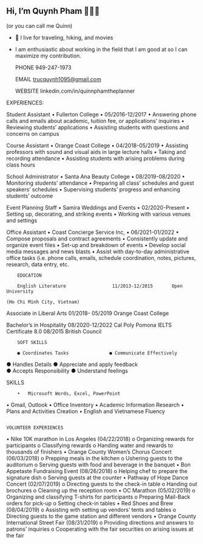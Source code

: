 ## Hi, I’m Quynh Pham 👩🏻‍🎓 
(or you can call me Quinn)
- 👀 I live for traveling, hiking, and movies 
- I am enthusiastic about working in the field that I am good at so I can maximize my contribution.

 	PHONE
949-247-1973

 	EMAIL
trucquynh1095@gmail.com

 	WEBSITE
linkedin.com/in/quinnphamtheplanner		

EXPERIENCES:	
			
		
Student Assistant • Fullerton College • 05/2016-12/2017
•	Answering phone calls and emails about academic, tuition fee, or applications’ inquiries
•	Reviewing students’ applications
•	Assisting students with questions and concerns on campus

Course Assistant • Orange Coast College • 04/2018-05/2019
•	Assisting professors with sound and visual aids in large lecture halls
•	Taking and recording attendance
•	Assisting students with arising problems during class hours

School Administrator • Santa Ana Beauty College • 08/2019-08/2020
•	Monitoring students’ attendance
•	Preparing all class’ schedules and guest speakers’ schedules
•	Supervising students’ progress and enhancing students’ outcome

Event Planning Staff • Samira Weddings and Events • 02/2020-Present
•	Setting up, decorating, and striking events
•	Working with various venues and settings

Office Assistant • Coast Concierge Service Inc, • 06/2021-01/2022
•	Compose proposals and contract agreements
•	Consistently update and organize event files
•	Set-up and breakdown of events
•	Develop social media messages and news blasts
•	Assist with day-to-day administrative office tasks (i.e. phone calls, emails, schedule coordination, notes, pictures, research, data entry, etc.


		
		EDUCATION	
			
		English Literature                 11/2013-12/2015       Open University 
                                                                               (Ho Chi Minh City, Vietnam)
Associate in Liberal Arts   01/2018- 05/2019    Orange Coast College        
		
Bachelor’s in Hospitality   08/2020-12/2022     Cal Poly Pomona
IELTS Certificate 8.0                 08/2015                      British Council
                                                                                                               
		SOFT SKILLS	
			
		● Coordinates Tasks               ● Communicate Effectively                           
● Handles Details                    ● Appreciate and apply feedback   
● Accepts Responsibility        ● Understand feelings                 
		
		
SKILLS	
			
		•	Microsoft Words, Excel, PowerPoint
•	Gmail, Outlook
•	Office Inventory
•	Academic Information Research
•	Plans and Activities Creation
•	English and Vietnamese Fluency
		
		
                                                                          VOLUNTEER EXPERIENCES
•	Nike 10K marathon in Los Angeles (04/22/2018)
o	Organizing rewards for participants
o	Classifying rewards
o	Handing water and rewards to thousands of finishers
•	Orange County Women’s Chorus Concert (06/03/2018)
o	Prepping meals in the kitchen
o	Ushering guests to the auditorium
o	Serving guests with food and beverage in the banquet
•	Bon Appetaste Fundraising Event (08/26/2018)
o	Helping chef to prepare the signature dish
o	Serving guests at the counter
•	Pathway of Hope Dance Concert (02/07/2019)
o	Directing guests to the check-in table
o	Handing out brochures
o	Cleaning up the reception room
•	OC Marathon (05/02/2019)
o	Organizing and classifying T-shirts for participants
o	Preparing Mail-Back orders for pick-up
o	Setting check-in tables 
•	Red Shoes and Brew (08/04/2019)
o	Assisting with setting up vendors’ tents and tables
o	Directing guests to the game station and different vendors
•	Orange County International Street Fair (08/31/2019)
o	Providing directions and answers to patrons’ inquiries
o	Cooperating with the fair securities on arising issues at the fair
